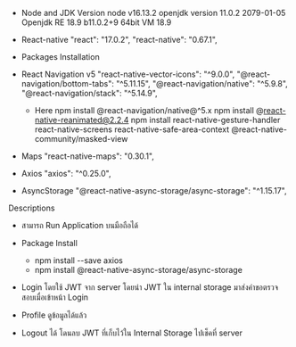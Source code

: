 - Node and JDK Version
node v16.13.2
openjdk version 11.0.2 2079-01-05
Openjdk RE 18.9 b11.0.2+9
64bit VM 18.9

- React-native
"react": "17.0.2",
"react-native": "0.67.1",


- Packages Installation

- React Navigation v5
"react-native-vector-icons": "^9.0.0",
"@react-navigation/bottom-tabs": "^5.11.15",
"@react-navigation/native": "^5.9.8",
"@react-navigation/stack": "^5.14.9",

    - Here
npm install @react-navigation/native@^5.x
npm install @react-native-reanimated@2.2.4
npm install  react-native-gesture-handler react-native-screens react-native-safe-area-context @react-native-community/masked-view

- Maps
"react-native-maps": "0.30.1",

- Axios
"axios": "^0.25.0",

- AsyncStorage
"@react-native-async-storage/async-storage": "^1.15.17",


Descriptions
- สามารถ Run Application บนมือถือได้
- Package Install
    - npm install --save axios
    - npm install @react-native-async-storage/async-storage

- Login โดยใช้ JWT จาก server โดยนำ JWT ใน internal storage มาส่งคำขอตรวจสอบเมื่อเข้าหน้า Login
- Profile ดูข้อมูลได้แล้ว
- Logout ได้ โดนลบ JWT ที่เก็บไว้ใน Internal Storage ไปเช็คที่ server

